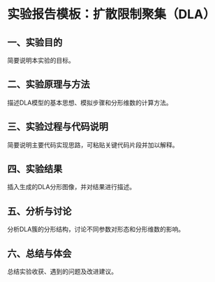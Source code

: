 # 实验报告模板：扩散限制聚集（DLA）

## 一、实验目的
简要说明本实验的目标。

## 二、实验原理与方法
描述DLA模型的基本思想、模拟步骤和分形维数的计算方法。

## 三、实验过程与代码说明
简要说明主要代码实现思路，可粘贴关键代码片段并加以解释。

## 四、实验结果
插入生成的DLA分形图像，并对结果进行描述。

## 五、分析与讨论
分析DLA簇的分形结构，讨论不同参数对形态和分形维数的影响。

## 六、总结与体会
总结实验收获、遇到的问题及改进建议。